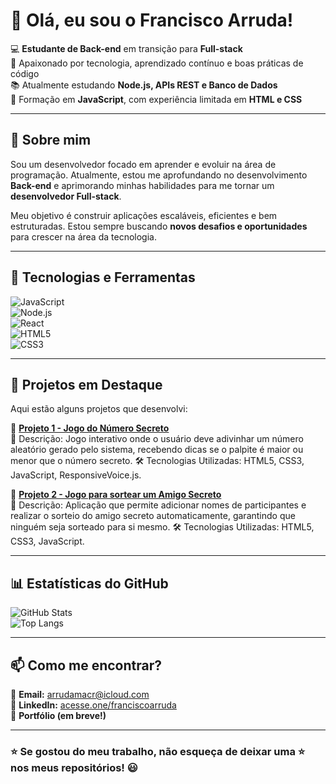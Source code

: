 # 👋 Olá, eu sou o Francisco Arruda!  

💻 **Estudante de Back-end** em transição para **Full-stack**  
🚀 Apaixonado por tecnologia, aprendizado contínuo e boas práticas de código  
📚 Atualmente estudando **Node.js, APIs REST e Banco de Dados**  
🔨 Formação em **JavaScript**, com experiência limitada em **HTML e CSS**  

---

## 🚀 Sobre mim  
Sou um desenvolvedor focado em aprender e evoluir na área de programação. Atualmente, estou me aprofundando no desenvolvimento **Back-end** e aprimorando minhas habilidades para me tornar um **desenvolvedor Full-stack**.  

Meu objetivo é construir aplicações escaláveis, eficientes e bem estruturadas. Estou sempre buscando **novos desafios e oportunidades** para crescer na área da tecnologia.  

---

## 📌 Tecnologias e Ferramentas  

![JavaScript](https://img.shields.io/badge/JavaScript-F7DF1E?style=for-the-badge&logo=javascript&logoColor=black)  
![Node.js](https://img.shields.io/badge/Node.js-339933?style=for-the-badge&logo=nodedotjs&logoColor=white)  
![React](https://img.shields.io/badge/React-20232A?style=for-the-badge&logo=react&logoColor=61DAFB)  
![HTML5](https://img.shields.io/badge/HTML5-E34F26?style=for-the-badge&logo=html5&logoColor=white)  
![CSS3](https://img.shields.io/badge/CSS3-1572B6?style=for-the-badge&logo=css3&logoColor=white)  

---

## 📂 Projetos em Destaque  
Aqui estão alguns projetos que desenvolvi:  

🔹 **[Projeto 1 - Jogo do Número Secreto](https://github.com/FranciscoArrudaMacr/numero-secreto)**  
📝 Descrição: Jogo interativo onde o usuário deve adivinhar um número aleatório gerado pelo sistema, recebendo dicas se o palpite é maior ou menor que o número secreto.
🛠️ Tecnologias Utilizadas: HTML5, CSS3, JavaScript, ResponsiveVoice.js.

🔹 **[Projeto 2 - Jogo para sortear um Amigo Secreto](https://github.com/FranciscoArrudaMacr/amigo-secreto )**  
📝 Descrição: Aplicação que permite adicionar nomes de participantes e realizar o sorteio do amigo secreto automaticamente, garantindo que ninguém seja sorteado para si mesmo.
🛠️ Tecnologias Utilizadas: HTML5, CSS3, JavaScript.
  

---

## 📊 Estatísticas do GitHub  
![GitHub Stats](https://github-readme-stats.vercel.app/api?username=FranciscoArrudaMacr&show_icons=true&theme=dark)  
![Top Langs](https://github-readme-stats.vercel.app/api/top-langs/?username=FranciscoArrudaMacr&layout=compact&theme=dark)  

---

## 📫 Como me encontrar?  
📩 **Email:** [arrudamacr@icloud.com](mailto:arrudamacr@icloud.com)  
🔗 **LinkedIn:** [acesse.one/franciscoarruda](https://acesse.one/franciscoarruda)  
🚀 **Portfólio (em breve!)**  

---

### ⭐ Se gostou do meu trabalho, não esqueça de deixar uma ⭐ nos meus repositórios! 😃
